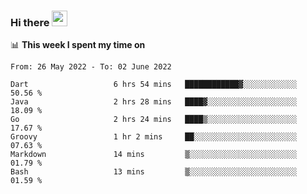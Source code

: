 ### Hi there <a href="https://www.gautamkrishnar.com/"><img src="https://media.giphy.com/media/hvRJCLFzcasrR4ia7z/giphy.gif" width="25px"></a>

📊 **This week I spent my time on**

<!--START_SECTION:waka-->

```text
From: 26 May 2022 - To: 02 June 2022

Dart                   6 hrs 54 mins   ████████████▓░░░░░░░░░░░░   50.56 %
Java                   2 hrs 28 mins   ████▓░░░░░░░░░░░░░░░░░░░░   18.09 %
Go                     2 hrs 24 mins   ████▒░░░░░░░░░░░░░░░░░░░░   17.67 %
Groovy                 1 hr 2 mins     ██░░░░░░░░░░░░░░░░░░░░░░░   07.63 %
Markdown               14 mins         ▒░░░░░░░░░░░░░░░░░░░░░░░░   01.79 %
Bash                   13 mins         ▒░░░░░░░░░░░░░░░░░░░░░░░░   01.59 %
```

<!--END_SECTION:waka-->
